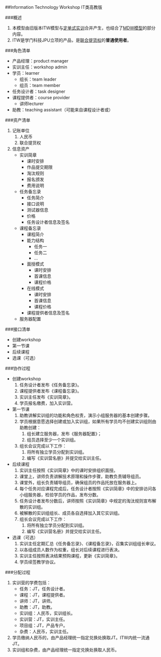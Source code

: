 ##Information Technology Workshop
IT类高教版

###概述
1. 本模型由旧版本ITW模型与[定单式实训](https://github.com/hyg/com.origin/blob/master/Order.Training/Order.Training.md)合并产生，也结合了[MDW模型](http://git.oschina.net/hyg/MDW/blob/master/README.md)的部分内容。
2. ITW是学门科技JPU立项的产品，是[联合提货权](https://github.com/hyg/com.origin/blob/master/Joint.Token/Joint.Token.md)的**普通使用者**。

###角色清单
* 产品经理：product manager
* 实训主任：workshop admin
* 学员：learner
	* 组长：team leader
	* 组员：team member
* 任务设计者：task designer
* 课程提供者：course provider
	* 讲师lecturer
* 助教：teaching assistant（可能来自课程设计者或）

###资产清单
1. 记账单位
	1. 人民币
	2. 联合提货权
2. 信息资产
	* 实训简章
		* 课时安排
		* 作品提交期限
		* 淘汰规则
		* 报名颁发
		* 费用说明
	* 任务备忘录
		* 任务简介
		* 接口说明
		* 测试器信息
		* 价格
		* 任务设计者信息及签名
	* 课程备忘录
		* 课程简介
		* 能力结构
			* 任务一
			* 任务二
			* ...
		* 面授模式
			* 课时安排
			* 首课信息
			* 课程价格 
		* 在线模式
			* 课时安排
			* 首课信息
		 	* 课程价格
		* 课程提供者信息及签名
	* 服务器配置

###接口清单
* 创建workshop
* 第一节课
* 后续课程 
* 选课（可选）

###协作过程
* 创建workshop
	1. 任务设计者发布《任务备忘录》。
	2. 课程提供者发布《课程备忘录》。
	3. 实训主任发布《实训简章》。
	4. 学员报名缴费，加入实训营。
* 第一节课
	1. 助教讲解实训组的功能和角色权责，演示小组服务器的基本创建步骤。
	2. 学员根据意愿选择创建或加入实训组，如果所有学员均不创建实训组则由助教创建：
		1. 组长建立服务器，发布《服务器配置》；
		2. 组员选择至少一个实训组。
	3. 组长会议完成以下工作：
		1. 将所有独立学员分配到实训组。
		2. 编写《实训营名册》并提交给实训主任。
* 后续课程 
	1. 实训主任按照《实训简章》中的课时安排组织面授。
	2. 课堂上，讲师负责讲解技术原理和操作步骤，助教负责辅导组员。
	3. 课堂外，组长负责辅导组员，确保组员的作品托放在服务器上。
	4. 每个任务对应课程完成后，任务设计者按照《实训简章》中的安排访问各小组服务器，检验学员的作品，发布分数。
	5. 任务设计者发布分数后，讲师按照《实训简章》中规定的淘汰规则宣布解散的实训组。
	6. 被解散的实训组组长、成员各自选择加入其它实训组。
	7.  组长会议完成以下工作：
		1. 将所有独立学员分配到实训组。
		2. 编写《实训营名册》并提交给实训主任。
* 选课（可选）
	1. 实训主任定期汇总《任务备忘录》、《课程备忘录》，召集实训组组长审议。
	2. 以各组成员人数作为权重，组长对后续课程进行表决。
	3. 实训主任按照表决结果预购课程，更新《实训简章》。
	4. 学员续签教学协议。

###分配过程
1. 实训营的学费包括：
	* 任务：JT，任务设计者。
	* 课程：JT，课程提供者。
	* 讲师：JT，讲师。
	* 助教：JT，助教。
	* 实训组：人民币，实训组长。
	* 实训营：JT，实训主任。
	* 项目组：JT，产品专户。
	* 杂费：人民币，实训主任。
2. 学员缴纳人民币的，由产品经理统一指定兑换处换取JT。ITW内统一流通JT。
3. 实训组和杂费，由产品经理统一指定兑换处换取人民币。